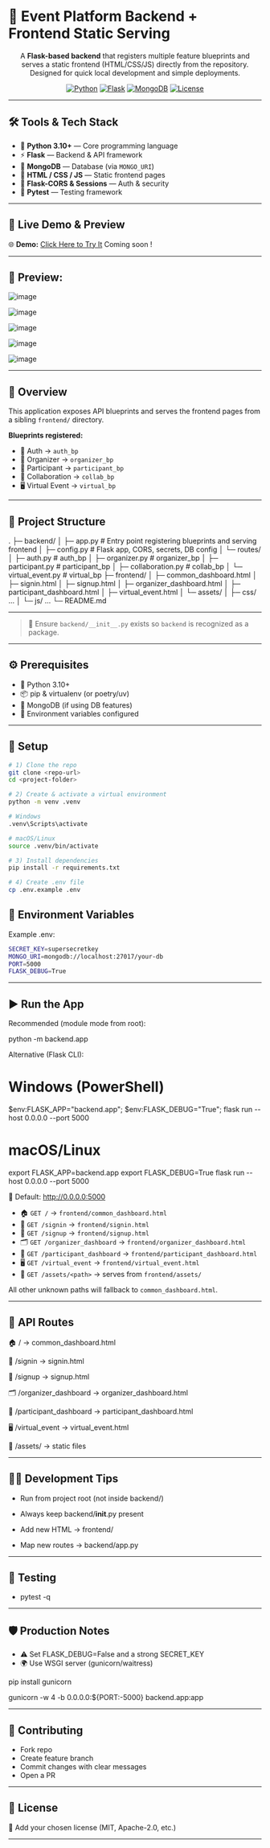 # 🎉 Event Platform Backend + Frontend Static Serving  

<div align="center">
  
A **Flask-based backend** that registers multiple feature blueprints and serves a static frontend (HTML/CSS/JS) directly from the repository. Designed for quick local development and simple deployments. 

[![Python](https://img.shields.io/badge/Python-3.10%2B-blue?logo=python)](https://www.python.org/)
[![Flask](https://img.shields.io/badge/Flask-Backend-black?logo=flask)](https://flask.palletsprojects.com/)
[![MongoDB](https://img.shields.io/badge/MongoDB-Database-green?logo=mongodb)](https://www.mongodb.com/)
[![License](https://img.shields.io/badge/License-MIT-yellow.svg)](#-license)


</div>

---

## 🛠️ Tools & Tech Stack  

- 🐍 **Python 3.10+** — Core programming language  
- ⚡ **Flask** — Backend & API framework  
- 🍃 **MongoDB** — Database (via `MONGO_URI`)  
- 🎨 **HTML / CSS / JS** — Static frontend pages  
- 🔐 **Flask-CORS & Sessions** — Auth & security  
- 🧪 **Pytest** — Testing framework  

---

## 🔗 Live Demo & Preview  

🌐 **Demo:** [Click Here to Try It](#) Coming soon ! 

---

## 📸 **Preview:**  

![image](https://github.com/MdSaifAli063/Event-Platform/blob/01331d64620fd3708a137f8f488af0cecba2e739/Screenshot%202025-09-30%20005650.png)  

![image](https://github.com/MdSaifAli063/Event-Platform/blob/1bdef3663499f184d8173fbbc8e728bb631752a4/Screenshot%202025-09-30%20005849.png)

![image](https://github.com/MdSaifAli063/Event-Platform/blob/82db079d6c02164ba18919fd33333485925cee9c/Screenshot%202025-09-30%20005951.png)

![image](https://github.com/MdSaifAli063/Event-Platform/blob/4ddd99f4fcf3620a42e3343a0940505d25e3be75/Screenshot%202025-09-30%20010059.png)

![image](https://github.com/MdSaifAli063/Event-Platform/blob/307538cbb0496501e8696ee81e6775cd1761daf5/Screenshot%202025-09-30%20010408.png)

---

## 🧭 Overview  

This application exposes API blueprints and serves the frontend pages from a sibling `frontend/` directory.  

**Blueprints registered:**  
- 🔐 Auth → `auth_bp`  
- 👥 Organizer → `organizer_bp`  
- 🙋 Participant → `participant_bp`  
- 🤝 Collaboration → `collab_bp`  
- 🖥️ Virtual Event → `virtual_bp`  

---

## 🧱 Project Structure  

.
├─ backend/
│ ├─ app.py # Entry point registering blueprints and serving frontend
│ ├─ config.py # Flask app, CORS, secrets, DB config
│ └─ routes/
│ ├─ auth.py # auth_bp
│ ├─ organizer.py # organizer_bp
│ ├─ participant.py # participant_bp
│ ├─ collaboration.py # collab_bp
│ └─ virtual_event.py # virtual_bp
├─ frontend/
│ ├─ common_dashboard.html
│ ├─ signin.html
│ ├─ signup.html
│ ├─ organizer_dashboard.html
│ ├─ participant_dashboard.html
│ ├─ virtual_event.html
│ └─ assets/
│ ├─ css/ ...
│ └─ js/ ...
└─ README.md

---

> 📝 Ensure `backend/__init__.py` exists so `backend` is recognized as a package.  

---

## ⚙️ Prerequisites  

- 🐍 Python 3.10+  
- 📦 pip & virtualenv (or poetry/uv)  
- 🍃 MongoDB (if using DB features)  
- 🔑 Environment variables configured  

---

## 🚀 Setup  

```bash
# 1) Clone the repo
git clone <repo-url>
cd <project-folder>

# 2) Create & activate a virtual environment
python -m venv .venv

# Windows
.venv\Scripts\activate

# macOS/Linux
source .venv/bin/activate

# 3) Install dependencies
pip install -r requirements.txt

# 4) Create .env file
cp .env.example .env

```

## 🔐 Environment Variables

Example .env:

```bash
SECRET_KEY=supersecretkey
MONGO_URI=mongodb://localhost:27017/your-db
PORT=5000
FLASK_DEBUG=True

```
---

## ▶️ Run the App

Recommended (module mode from root):

python -m backend.app

Alternative (Flask CLI):

# Windows (PowerShell)
$env:FLASK_APP="backend.app"; $env:FLASK_DEBUG="True"; flask run --host 0.0.0.0 --port 5000

# macOS/Linux
export FLASK_APP=backend.app
export FLASK_DEBUG=True
flask run --host 0.0.0.0 --port 5000

📍 Default: http://0.0.0.0:5000
- 🏠 `GET /` → `frontend/common_dashboard.html`
- 🔑 `GET /signin` → `frontend/signin.html`
- 📝 `GET /signup` → `frontend/signup.html`
- 🗂️ `GET /organizer_dashboard` → `frontend/organizer_dashboard.html`
- 🙋 `GET /participant_dashboard` → `frontend/participant_dashboard.html`
- 🖥️ `GET /virtual_event` → `frontend/virtual_event.html`
- 🎨 `GET /assets/<path>` → serves from `frontend/assets/`

All other unknown paths will fallback to `common_dashboard.html`.

---

## 🔌 API Routes

🏠 / → common_dashboard.html

🔑 /signin → signin.html

📝 /signup → signup.html

🗂️ /organizer_dashboard → organizer_dashboard.html

🙋 /participant_dashboard → participant_dashboard.html

🖥️ /virtual_event → virtual_event.html

🎨 /assets/<path> → static files

---

## 🧑‍💻 Development Tips

- Run from project root (not inside backend/)

- Always keep backend/__init__.py present

- Add new HTML → frontend/

- Map new routes → backend/app.py

---

## 🧪 Testing

- pytest -q

---
## 🛡️ Production Notes

- ⚠️ Set FLASK_DEBUG=False and a strong SECRET_KEY
- 🌍 Use WSGI server (gunicorn/waitress)

pip install gunicorn

gunicorn -w 4 -b 0.0.0.0:${PORT:-5000} backend.app:app

---

## 🤝 Contributing

- Fork repo
- Create feature branch
- Commit changes with clear messages
- Open a PR

---

## 📄 License

📝 Add your chosen license (MIT, Apache-2.0, etc.)

---
